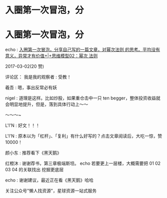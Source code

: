 # 入圈第一次冒泡，分

# 入圈第一次冒泡，分

echo : [入圈第一次冒泡，分享自己写的一篇文章，对幂次法则 的思考。](https://mp.weixin.qq.com/s/9joAD-RkBAr8iLsrRdJhbQ)[平均没有意义，异常才有价值](https://mp.weixin.qq.com/s/9joAD-RkBAr8iLsrRdJhbQ)[+|+](https://mp.weixin.qq.com/s/9joAD-RkBAr8iLsrRdJhbQ)[思维模型](https://mp.weixin.qq.com/s/9joAD-RkBAr8iLsrRdJhbQ)[02](https://mp.weixin.qq.com/s/9joAD-RkBAr8iLsrRdJhbQ)[：幂次 法则](https://mp.weixin.qq.com/s/9joAD-RkBAr8iLsrRdJhbQ)

2017-03-02(20 赞)

评论区： 我是我的观察者 : 受教！

羲吾 : 嗯，事出反常必有妖

nigel : 道理是这样。比如炒股，如果重仓击中一只 ten begger，整体投资收益就会明显地提升，但是，落到具体行动上～～

～～～~

L'I'N : 好文！！！

L'I'N : 原本以为「杠杆」、「复利」有什么好写的？点击文章阅读后，大吃一惊，赞 10000！

颜小东 : 推荐看下《黑天鹅》

红橙沐 : 谢谢荐书，第三章极端斯坦。 echo 若要更上一层楼，大概需要把 01 02 03 04 的关联找出 挖掘更底层

echo : 谢谢建议，最近正在看《黑天鹅》哈哈

关注公众号"懒人找资源"，星球资源一站式服务